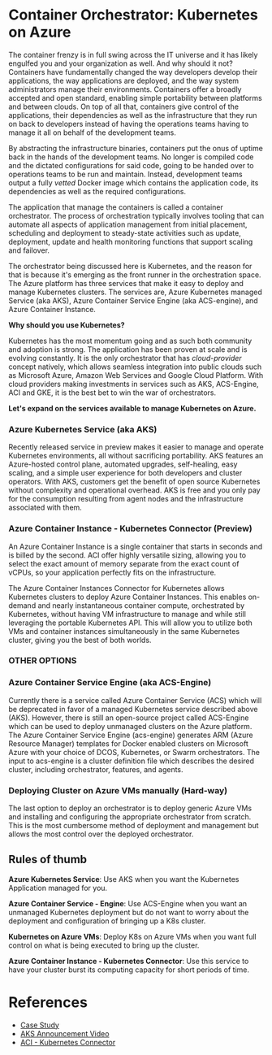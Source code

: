 # Container Orchestrator: Kubernetes on Azure

The container frenzy is in full swing across the IT universe and it has likely engulfed you and your organization as well. And why should it not? Containers have fundamentally changed the way developers develop their applications, the way applications are deployed, and the way system administrators manage their environments. Containers offer a broadly accepted and open standard, enabling simple portability between platforms and between clouds. On top of all that, containers give control of the applications, their dependencies as well as the infrastructure that they run on back to developers instead of having the operations teams having to manage it all on behalf of the development teams. 

By abstracting the infrastructure binaries, containers put the onus of uptime back in the hands of the development teams. No longer is compiled code and the dictated configurations for said code, going to be handed over to operations teams to be run and maintain. Instead, development teams output a fully *vetted* Docker image which contains the application code, its dependencies as well as the required configurations. 

The application that manage the containers is called a container orchestrator. The process of orchestration typically involves tooling that can automate all aspects of application management from initial placement, scheduling and deployment to steady-state activities such as update, deployment, update and health monitoring functions that support scaling and failover.

The orchestrator being discussed here is Kubernetes, and the reason for that  is because it's emerging as the front runner in the orchestration space. The Azure platform has three services that make it easy to deploy and manage Kubernetes clusters. The services are, Azure Kubernetes managed Service (aka AKS), Azure Container Service Engine (aka ACS-engine), and Azure Container Instance.

**Why should you use Kubernetes?**

Kubernetes has the most momentum going and as such both community and adoption is strong. The application has been proven at scale and is evolving constantly. It is the only orchestrator that has *cloud-provider* concept natively, which allows seamless integration into public clouds such as Microsoft Azure, Amazon Web Services and Google Cloud Platform. With cloud providers making investments in services such as AKS, ACS-Engine, ACI and GKE, it is the best bet to win the war of orchestrators.

**Let's expand on the services available to manage Kubernetes on Azure.**
### Azure Kubernetes Service (aka AKS)
Recently released service in preview makes it easier to manage and operate Kubernetes environments, all without sacrificing portability. AKS features an Azure-hosted control plane, automated upgrades, self-healing, easy scaling, and a simple user experience for both developers and cluster operators. With AKS, customers get the benefit of open source Kubernetes without complexity and operational overhead. AKS is free and you only pay for the consumption resulting from agent nodes and the infrastructure associated with them.

### Azure Container Instance - Kubernetes Connector (Preview)
An Azure Container Instance is a single container that starts in seconds and is billed by the second. ACI offer highly versatile sizing, allowing you to select the exact amount of memory separate from the exact count of vCPUs, so your application perfectly fits on the infrastructure. 

The Azure Container Instances Connector for Kubernetes allows Kubernetes clusters to deploy Azure Container Instances. This enables on-demand and nearly instantaneous container compute, orchestrated by Kubernetes, without having VM infrastructure to manage and while still leveraging the portable Kubernetes API. This will allow you to utilize both VMs and container instances simultaneously in the same Kubernetes cluster, giving you the best of both worlds.

### OTHER OPTIONS
### Azure Container Service Engine (aka ACS-Engine)
Currently there is a service called Azure Container Service (ACS) which will be deprecated in favor of a managed Kubernetes service described above (AKS). However, there is still an open-source project called ACS-Engine which can be used to deploy unmanaged clusters on the Azure platform. The Azure Container Service Engine (acs-engine) generates ARM (Azure Resource Manager) templates for Docker enabled clusters on Microsoft Azure with your choice of DCOS, Kubernetes, or Swarm orchestrators. The input to acs-engine is a cluster definition file which describes the desired cluster, including orchestrator, features, and agents. 

### Deploying Cluster on Azure VMs manually (Hard-way)
The last option to deploy an orchestrator is to deploy generic Azure VMs and installing and configuring the appropriate orchestrator from scratch. This is the most cumbersome method of deployment and management but allows the most control over the deployed orchestrator. 

## Rules of thumb

**Azure Kubernetes Service**: Use AKS when you want the Kubernetes Application managed for you. 

**Azure Container Service - Engine**: Use ACS-Engine when you want an unmanaged Kubernetes deployment but do not want to worry about the deployment and configuration of bringing up a K8s cluster.

**Kubernetes on Azure VMs**: Deploy K8s on Azure VMs when you want full control on what is being executed to bring up the cluster.

**Azure Container Instance - Kubernetes Connector**: Use this service to have your cluster burst its computing capacity for short periods of time.

# References
* [Case Study](https://azure.microsoft.com/en-us/resources/videos/docker-metlife/) 
* [AKS Announcement Video](https://azure.microsoft.com/en-us/resources/videos/azure-friday-managed-kubernetes-in-azure-container-service-aks/)
* [ACI - Kubernetes Connector](https://azure.microsoft.com/en-us/resources/videos/using-kubernetes-with-azure-container-instances/)
